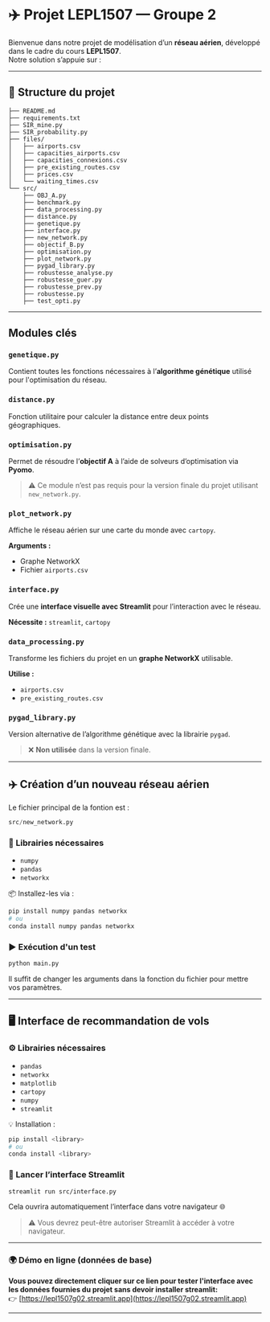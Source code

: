 
# ✈️ Projet LEPL1507 — Groupe 2

Bienvenue dans notre projet de modélisation d’un **réseau aérien**, développé dans le cadre du cours **LEPL1507**.  
Notre solution s’appuie sur :



---

## 📁 Structure du projet

```
├── README.md
├── requirements.txt
├── SIR_mine.py
├── SIR_probability.py
├── files/
│   ├── airports.csv
│   ├── capacities_airports.csv
│   ├── capacities_connexions.csv
│   ├── pre_existing_routes.csv
│   ├── prices.csv
│   └── waiting_times.csv
└── src/
    ├── OBJ_A.py
    ├── benchmark.py
    ├── data_processing.py
    ├── distance.py
    ├── genetique.py
    ├── interface.py
    ├── new_network.py
    ├── objectif_B.py
    ├── optimisation.py
    ├── plot_network.py
    ├── pygad_library.py
    ├── robustesse_analyse.py
    ├── robustesse_guer.py
    ├── robustesse_prev.py
    ├── robustesse.py
    ├── test_opti.py
```

---

## Modules clés

### `genetique.py`
Contient toutes les fonctions nécessaires à l’**algorithme génétique** utilisé pour l'optimisation du réseau.

### `distance.py`
Fonction utilitaire pour calculer la distance entre deux points géographiques.

### `optimisation.py`
Permet de résoudre l’**objectif A** à l’aide de solveurs d’optimisation via **Pyomo**.

> ⚠️ Ce module n’est pas requis pour la version finale du projet utilisant `new_network.py`.

### `plot_network.py`
Affiche le réseau aérien sur une carte du monde avec `cartopy`.

**Arguments :**
- Graphe NetworkX
- Fichier `airports.csv`

### `interface.py`
Crée une **interface visuelle avec Streamlit** pour l’interaction avec le réseau.

**Nécessite :** `streamlit`, `cartopy`

### `data_processing.py`
Transforme les fichiers du projet en un **graphe NetworkX** utilisable.

**Utilise :**
- `airports.csv`
- `pre_existing_routes.csv`

### `pygad_library.py`
Version alternative de l’algorithme génétique avec la librairie `pygad`.

> ❌ **Non utilisée** dans la version finale.

---

## ✈️ Création d’un nouveau réseau aérien

Le fichier principal de la fontion est :
```python
src/new_network.py
```

### 🧰 Librairies nécessaires

- `numpy`
- `pandas`
- `networkx`

📦 Installez-les via :

```bash
pip install numpy pandas networkx
# ou
conda install numpy pandas networkx
```

### ▶️ Exécution d'un test

```bash
python main.py 
```

Il suffit de changer les arguments dans la fonction du fichier pour mettre vos paramètres.

---

## 🖥️ Interface de recommandation de vols

### ⚙️ Librairies nécessaires

- `pandas`
- `networkx`
- `matplotlib`
- `cartopy`
- `numpy`
- `streamlit`

💡 Installation :

```bash
pip install <library>
# ou
conda install <library>
```

### 🚀 Lancer l’interface Streamlit

```bash
streamlit run src/interface.py
```

Cela ouvrira automatiquement l’interface dans votre navigateur 🌐

> ⚠️ Vous devrez peut-être autoriser Streamlit à accéder à votre navigateur.

---

### 🌍 Démo en ligne (données de base)

**Vous pouvez directement cliquer sur ce lien pour tester l'interface avec les données fournies du projet sans devoir installer streamlit:**  
👉 [https://lepl1507g02.streamlit.app](https://lepl1507g02.streamlit.app)

---




